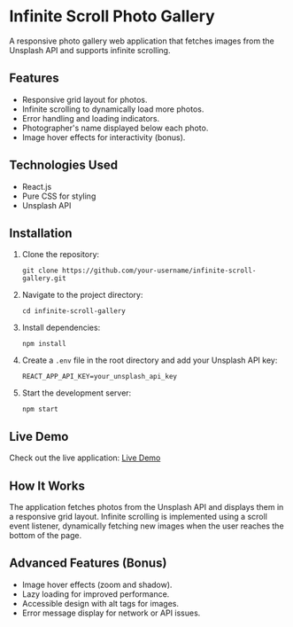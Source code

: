 <!DOCTYPE html>
<html lang="en">
<head>
  <meta charset="UTF-8">
  <meta name="viewport" content="width=device-width, initial-scale=1.0">
 
</head>
<body>
  <h1>Infinite Scroll Photo Gallery</h1>
  <p>A responsive photo gallery web application that fetches images from the Unsplash API and supports infinite scrolling.</p>

  <div class="section">
    <h2>Features</h2>
    <ul>
      <li>Responsive grid layout for photos.</li>
      <li>Infinite scrolling to dynamically load more photos.</li>
      <li>Error handling and loading indicators.</li>
      <li>Photographer's name displayed below each photo.</li>
      <li>Image hover effects for interactivity (bonus).</li>
    </ul>
  </div>

  <div class="section">
    <h2>Technologies Used</h2>
    <ul>
      <li>React.js</li>
      <li>Pure CSS for styling</li>
      <li>Unsplash API</li>
    </ul>
  </div>

  <div class="section">
    <h2>Installation</h2>
    <ol>
      <li>Clone the repository:
        <pre><code>git clone https://github.com/your-username/infinite-scroll-gallery.git</code></pre>
      </li>
      <li>Navigate to the project directory:
        <pre><code>cd infinite-scroll-gallery</code></pre>
      </li>
      <li>Install dependencies:
        <pre><code>npm install</code></pre>
      </li>
      <li>Create a <code>.env</code> file in the root directory and add your Unsplash API key:
        <pre><code>REACT_APP_API_KEY=your_unsplash_api_key</code></pre>
      </li>
      <li>Start the development server:
        <pre><code>npm start</code></pre>
      </li>
    </ol>
  </div>

  <div class="section">
    <h2>Live Demo</h2>
    <p>Check out the live application: <a href="">Live Demo</a></p>
  </div>

  <div class="section">
    <h2>How It Works</h2>
    <p>The application fetches photos from the Unsplash API and displays them in a responsive grid layout. Infinite scrolling is implemented using a scroll event listener, dynamically fetching new images when the user reaches the bottom of the page.</p>
  </div>

  <div class="section">
    <h2>Advanced Features (Bonus)</h2>
    <ul>
      <li>Image hover effects (zoom and shadow).</li>
      <li>Lazy loading for improved performance.</li>
      <li>Accessible design with alt tags for images.</li>
      <li>Error message display for network or API issues.</li>
    </ul>
  </div>


</body>
</html>
